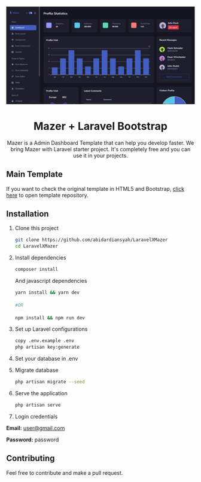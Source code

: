 ![Image](https://github.com/abidardiansyah/LaravelXMazer/blob/master/mazer.png?raw=true)
<h1 align="center">Mazer + Laravel Bootstrap</h1>
<p align="center">Mazer is a Admin Dashboard Template that can help you develop faster. We bring Mazer with Laravel starter project. It's completely free and you can use it in your projects.</p>

## Main Template
If you want to check the original template in HTML5 and Bootstrap, [click here](https://github.com/zuramai/mazer) to open template repository.

## Installation
1. Clone this project
    ```bash
    git clone https://github.com/abidardiansyah/LaravelXMazer
    cd LaravelXMazer
    ```
2. Install dependencies
    ```bash
    composer install
    ```
    And javascript dependencies
    ```bash
    yarn install && yarn dev

    #OR

    npm install && npm run dev
    ```

3. Set up Laravel configurations
    ```bash
    copy .env.example .env
    php artisan key:generate
    ```

4. Set your database in .env

5. Migrate database
    ```bash
    php artisan migrate --seed
    ```

6. Serve the application
    ```bash
    php artisan serve
    ```

7. Login credentials

**Email:** user@gmail.com

**Password:** password
## Contributing
Feel free to contribute and make a pull request.
